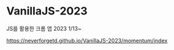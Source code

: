 # VanillaJS-2023
JS를 활용한 크롬 앱 2023 1/13~

https://neverforgetd.github.io/VanillaJS-2023/momentum/index
